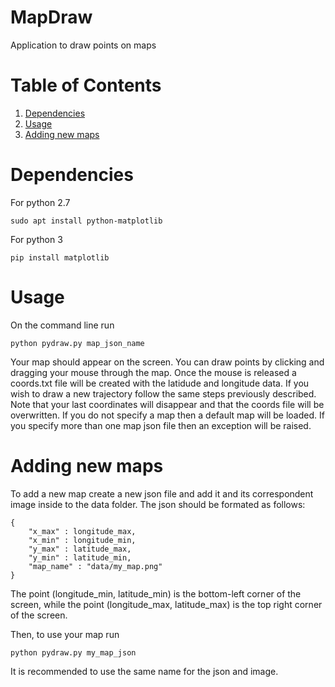 # MapDraw
Application to draw points on maps

# Table of Contents
1. [Dependencies](#Dependencies)
2. [Usage](#Usage)
3. [Adding new maps](#Adding-new-maps)


# Dependencies
For python 2.7
```
sudo apt install python-matplotlib
```

For python 3
```
pip install matplotlib
```

# Usage
On the command line run
```
python pydraw.py map_json_name
```
Your map should appear on the screen. You can draw points by clicking and dragging your mouse through the map. 
Once the mouse is released a coords.txt file will be created with the latidude and longitude data. If you wish
to draw a new trajectory follow the same steps previously described. Note that your last coordinates will disappear
and that the coords file will be overwritten.
If you do not specify a map then a default map will be loaded. If you specify more than one map json file then an exception
will be raised.

# Adding new maps
To add a new map create a new json file and add it and its correspondent image inside to the data folder. The json should be formated as follows:
```
{
    "x_max" : longitude_max,
    "x_min" : longitude_min,
    "y_max" : latitude_max,
    "y_min" : latitude_min,
    "map_name" : "data/my_map.png"
}
```
The point (longitude_min, latitude_min) is the bottom-left corner of the screen, while the point (longitude_max, latitude_max) is the 
top right corner of the screen.

Then, to use your map run
```
python pydraw.py my_map_json
```
It is recommended to use the same name for the json and image.
